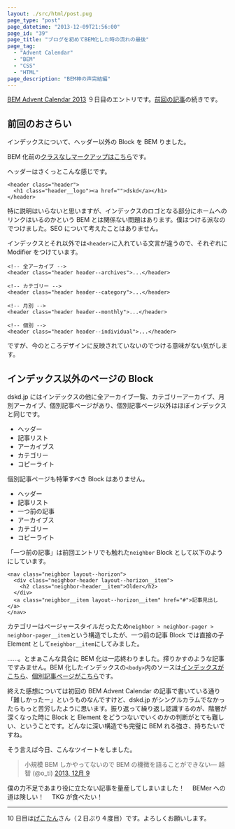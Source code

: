 ```yaml
---
layout: ./src/html/post.pug
page_type: "post"
page_datetime: "2013-12-09T21:56:00"
page_id: "39"
page_title: "ブログを初めてBEM化した時の流れの最後"
page_tag:
  - "Advent Calendar"
  - "BEM"
  - "CSS"
  - "HTML"
page_description: "BEM神の声完結編"
---
```


[BEM Advent Calendar 2013](http://www.adventar.org/calendars/61) ９日目のエントリです。[前回の記事](/archives/38.html "ブログを初めてBEM化した時の流れの続き")の続きです。

## 前回のおさらい

インデックスについて、ヘッダー以外の Block を BEM りました。

BEM 化前の[クラスなしマークアップはこちら](/misc/getting-start-bem/planemarkup.txt)です。

ヘッダーはさくっとこんな感じです。

```
<header class="header">
  <h1 class="header__logo"><a href="">dskd</a></h1>
</header>
```

特に説明はいらないと思いますが、インデックスのロゴとなる部分にホームへのリンクはいるのかという BEM とは関係ない問題はあります。僕はつける派なのでつけました。SEO について考えたことはありません。

インデックスとそれ以外では`<header>`に入れている文言が違うので、それぞれに Modifier をつけています。

```
<!-- 全アーカイブ -->
<header class="header header--archives">...</header>

<!-- カテゴリー -->
<header class="header header--category">...</header>

<!-- 月別 -->
<header class="header header--monthly">...</header>

<!-- 個別 -->
<header class="header header--individual">...</header>
```

ですが、今のところデザインに反映されていないのでつける意味がない気がします。

## インデックス以外のページの Block

dskd.jp にはインデックスの他に全アーカイブ一覧、カテゴリーアーカイブ、月別アーカイブ、個別記事ページがあり、個別記事ページ以外はほぼインデックスと同じです。

- ヘッダー
- 記事リスト
- アーカイブス
- カテゴリー
- コピーライト

個別記事ページも特筆すべき Block はありません。

- ヘッダー
- 記事リスト
- 一つ前の記事
- アーカイブス
- カテゴリー
- コピーライト

「一つ前の記事」は前回エントリでも触れた`neighbor` Block として以下のようにしています。

```
<nav class="neighbor layout--horizon">
  <div class="neighbor-header layout--horizon__item">
    <h2 class="neighbor-header__item">Older</h2>
  </div>
  <a class="neighbor__item layout--horizon__item" href="#">記事見出し</a>
</nav>
```

カテゴリーはページャースタイルだったため`neighbor > neighbor-pager > neighbor-pager__item`という構造でしたが、一つ前の記事 Block では直接の子 Element として`neighbor__item`にしてみました。

......。とまぁこんな具合に BEM 化は一応終わりました。搾りかすのような記事ですみません。BEM 化したインデックスの`<body>`内のソースは[インデックスがこちら](/misc/getting-start-bem/bemmarkup_index.txt)、[個別記事ページがこちら](/misc/getting-start-bem/bemmarkup_individual.txt)です。

終えた感想については初回の BEM Advent Calendar の記事で書いている通り「難しかったー」というものなんですけど、dskd.jp がシングルカラムでなかったらもっと苦労したように思います。振り返って繰り返し認識するのが、階層が深くなった時に Block と Element をどうつないでいくのかの判断がとても難しい、ということです。どんなに深い構造でも完璧に BEM れる強さ、持ちたいですね。

そう言えば今日、こんなツイートをしました。

<blockquote class="twitter-tweet" lang="ja">小規模 BEM しかやってないので BEM の機微を語ることができない&mdash; 越智 (@o_ti) <a href="https://twitter.com/o_ti/statuses/409978207471804417">2013, 12月 9</a></blockquote>
<script async src="//platform.twitter.com/widgets.js"></script>

僕の力不足であまり役に立たない記事を量産してしまいました！　 BEMer への道は険しい！　 TKG が食べたい！

---

10 日目は[げこたん](http://www.adventar.org/users/2)さん（２日ぶり４度目）です。よろしくお願いします。
